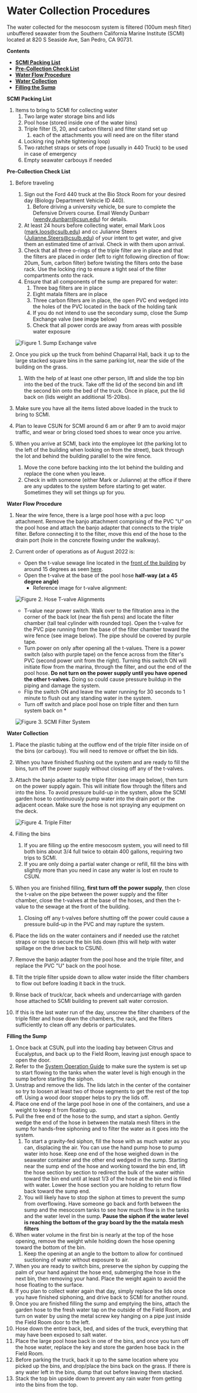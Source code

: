 # Water Collection Procedures

The water collected for the mesocosm system is filtered (100um mesh filter) unbuffered seawater from the Southern California Marine Institute (SCMI) located at 820 S Seaside Ave, San Pedro, CA 90731.

**Contents**  
- [**SCMI Packing List**](#packing_list)  
- [**Pre-Collection Check List**](#check_list)  
- [**Water Flow Procedure**](#water_flow)  
- [**Water Collection**](#water_collection)  
- [**Filling the Sump**](#filling_the_sump)  


<a name="packing_list"></a> **SCMI Packing List**  

1. Items to bring to SCMI for collecting water
    1. Two large water storage bins and lids
    1. Pool hose (stored inside one of the water bins)
    1. Triple filter (5, 20, and carbon filters) and filter stand set up
        1. each of the attachments you will need are on the filter stand
    1. Locking ring (white tightening loop)
    1. Two ratchet straps or sets of rope (usually in 440 Truck) to be used in case of emergency
    1. Empty seawater carbouys if needed

<a name="check_list"></a> **Pre-Collection Check List**  

1. Before traveling
    1. Sign out the Ford 440 truck at the Bio Stock Room for your desired day (Biology Department Vehicle ID 440).
        1. Before driving a university vehicle, be sure to complete the Defensive Drivers course.  Email Wendy Dunbarr (wendy.dunbarr@csun.edu) for details.
    1. At least 24 hours before collecting water, email Mark Loos (mark.loos@csulb.edu) and cc Julianne Steers (Julianne.Steers@csulb.edu) of your intent to get water, and give them an estimated time of arrival. Check in with them upon arrival. 
    1. Check that all three o-rings of the triple filter are in place and that the filters are placed in order (left to right following direction of flow: 20um, 5um, carbon filter) before twisting the filters onto the base rack.  Use the locking ring to ensure a tight seal of the filter compartments onto the rack.
    1. Ensure that all components of the sump are prepared for water:
        1. Three bag filters are in place
        1. Eight matala filters are in place
        1. Three carbon filters are in place, the open PVC end wedged into the holes of the PVC located in the back of the holding tank
        1. If you do not intend to use the secondary sump, close the Sump Exchange valve (see image below)
        1. Check that all power cords are away from areas with possible water exposure
    
    ![Figure 1. Sump Exchange valve](images/Pump_Valve.png)
                
1. Once you pick up the truck from behind Chaparral Hall, back it up to the large stacked square bins in the same parking lot, near the side of the building on the grass.
    1. With the help of at least one other person, lift and slide the top bin into the bed of the truck.  Take off the lid of the second bin and lift the second bin onto the bed of the truck. Once in place, put the lid back on (lids weight an additional 15-20lbs).
1. Make sure you have all the items listed above loaded in the truck to bring to SCMI.
1. Plan to leave CSUN for SCMI around 6 am or after 9 am to avoid major traffic, and wear or bring closed toed shoes to wear once you arrive.
1. When you arrive at SCMI, back into the employee lot (the parking lot to the left of the building when looking on from the street), back through the lot and behind the building parallel to the wire fence.
    1. Move the cone before backing into the lot behind the building and replace the cone when you leave.
    1. Check in with someone (either Mark or Julianne) at the office if there are any updates to the system before starting to get water. Sometimes they will set things up for you.

<a name=water_flow></a> **Water Flow Procedure**  

1. Near the wire fence, there is a large pool hose with a pvc loop attachment. Remove the banjo attachment comprising of the PVC "U" on the pool hose and attach the banjo adapter that connects to the triple filter. Before connecting it to the filter, move this end of the hose to the drain port (hole in the concrete flowing under the walkway).
1. Current order of operations as of August 2022 is:
    * Open the t-value sewage line located in the [front of the building](images/SCMI_SewageLineLocation.png) by around 15 degrees as seen [here](images/SCMI_SewageValve.png). 
    * Open the t-valve at the base of the pool hose **half-way (at a 45 degree angle)**
         * Reference image for t-valve alignment:
    
    ![Figure 2. Hose T-valve Alignments](images/SCMI_hose_valves.png)   
    * T-value near power switch. Walk over to the filtration area in the corner of the back lot (near the fish pens) and locate the filter chamber (tall teal cylinder with rounded top).  Open the t-valve for the PVC pipe running from the base of the filter chamber toward the wire fence (see image below). The pipe should be covered by purple tape. 
    * Turn power on only after opening all the t-values. There is a power switch (also with purple tape) on the fence across from the filter's PVC (second power unit from the right). Turning this switch ON will initiate flow from the marina, through the filter, and out the end of the pool hose. **Do not turn on the power supply until you have opened the other t-valves.** Doing so could cause pressure buildup in the piping and damage the system.
    * Flip the switch ON and leave the water running for 30 seconds to 1 minute to flush out any standing water in the system.
    * Turn off switch and place pool hose on triple filter and then turn system back on *

    ![Figure 3. SCMI Filter System](images/SCMI_filter_pvc.png)  

<a name=water_collection></a> **Water Collection**  

1. Place the plastic tubing at the  outflow end of the triple filter inside on of the bins (or carbouy). You will need to remove or offset the bin lids.
1. When you have finished flushing out the system and are ready to fill the bins, turn off the power supply without closing off any of the t-valves.
1. Attach the banjo adapter to the triple filter (see image below), then turn on the power supply again. This will initiate flow through the filters and into the bins. To avoid pressure build-up in the system, allow the SCMI garden hose to continuously pump water into the drain port or the adjacent ocean. Make sure the hose is not spraying any equipment on the deck. 

    ![Figure 4. Triple Filter](images/Triple_filter.png)  

1. Filling the bins
    1. If you are filling up the entire mesocosm system, you will need to fill both bins about 3/4 full twice to obtain 400 gallons, requiring two trips to SCMI.
    1. If you are only doing a partial water change or refill, fill the bins with slightly more than you need in case any water is lost en route to CSUN.
1. When you are finished filling, **first turn off the power supply**, then close the t-valve on the pipe between the power supply and the filter chamber, close the t-valves at the base of the hoses, and then the t-value to the sewage at the front of the building. 
    1. Closing off any t-valves before shutting off the power could cause a pressure build-up in the PVC and may rupture the system.
1. Place the lids on the water containers and if needed use the ratchet straps or rope to secure the bin lids down (this will help with water spillage on the drive back to CSUN).
1. Remove the banjo adapter from the pool hose and the triple filter, and replace the PVC "U" back on the pool hose.
1. Tilt the triple filter upside down to allow water inside the filter chambers to flow out before loading it back in the truck.
1. Rinse back of truck/car, back wheels and undercarriage with garden hose attached to SCMI building to prevent salt water corrosion. 
3. If this is the last water run of the day, unscrew the filter chambers of the triple filter and hose down the chambers, the rack, and the filters sufficiently to clean off any debris or particulates.

<a name="filling_the_sump"></a> **Filling the Sump**  

1. Once back at CSUN, pull into the loading bay between Citrus and Eucalyptus, and back up to the Field Room, leaving just enough space to open the door.
1. Refer to the [System Operation Guide](05-system_operation_guide.md) to make sure the system is set up to start flowing to the tanks when the water level is high enough in the sump before starting the siphon. 
1. Unstrap and remove the lids. The lids latch in the center of the container so try to loosen at least two of those segments to get the rest of the top off. Using a wood door stopper helps to pry the lids off. 
1. Place one end of the large pool hose in one of the containers, and use a weight to keep it from floating up.
1. Pull the free end of the hose to the sump, and start a siphon.  Gently wedge the end of the hose in between the matala mesh filters in the sump for hands-free siphoning and to filter the water as it goes into the system.
    1. To start a gravity-fed siphon, fill the hose with as much water as you can, displacing the air. You can use the hand pump hose to pump water into hose. Keep one end of the hose weighed down in the seawater container and the other end wedged in the sump. Starting near the sump end of the hose and working toward the bin end, lift the hose section by section to redirect the bulk of the water within toward the bin end until at least 1/3 of the hose at the bin end is filled with water. Lower the hose section you are holding to return flow back toward the sump end.
    1. You will likely have to stop the siphon at times to prevent the sump from overflowing. Have someone go back and forth between the sump and the mesocosm tanks to see how much flow is in the tanks and the water level in the sump. **Pause the siphon if the water level is reaching the bottom of the gray board by the the matala mesh filters**
1. When water volume in the first bin is nearly at the top of the hose opening, remove the weight while holding down the hose opening toward the bottom of the bin.
    1. Keep the opening at an angle to the bottom to allow for continued suctioning of water without exposure to air.
1. When you are ready to switch bins, preserve the siphon by cupping the palm of your hand against the hose end, submerging the hose in the next bin, then removing your hand.  Place the weight again to avoid the hose floating to the surface.
1. If you plan to collect water again that day, simply replace the lids once you have finished siphoning, and drive back to SCMI for another round.
1. Once you are finished filling the sump and emptying the bins, attach the garden hose to the fresh water tap on the outside of the Field Room, and turn on water by using the metal screw key hanging on a pipe just inside the Field Room door to the left.
1. Hose down the entire back, bed, and sides of the truck, everything that may have been exposed to salt water. 
1. Place the large pool hose back in one of the bins, and once you turn off the hose water, replace the key and store the garden hose back in the Field Room.
1. Before parking the truck, back it up to the same location where you picked up the bins, and drop/place the bins back on the grass.  If there is any water left in the bins, dump that out before leaving them stacked. 
1. Stack the top bin upside down to prevent any rain water from getting into the bins from the top. 
